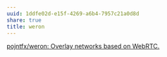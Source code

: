 ```yaml
---
uuid: 1ddfe02d-e15f-4269-a6b4-7957c21a0d8d
share: true
title: weron
---
```

[pojntfx/weron: Overlay networks based on WebRTC.](https://github.com/pojntfx/weron)
